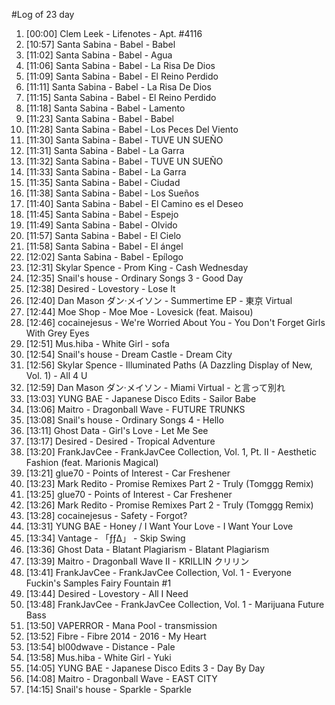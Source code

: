 #Log of 23 day

1. [00:00] Clem Leek - Lifenotes - Apt. #4116
1. [10:57] Santa Sabina - Babel - Babel
1. [11:02] Santa Sabina - Babel - Agua
1. [11:06] Santa Sabina - Babel - La Risa De Dios
1. [11:09] Santa Sabina - Babel - El Reino Perdido
1. [11:11] Santa Sabina - Babel - La Risa De Dios
1. [11:15] Santa Sabina - Babel - El Reino Perdido
1. [11:18] Santa Sabina - Babel - Lamento
1. [11:23] Santa Sabina - Babel - Babel
1. [11:28] Santa Sabina - Babel - Los Peces Del Viento
1. [11:30] Santa Sabina - Babel - TUVE UN SUEÑO
1. [11:31] Santa Sabina - Babel - La Garra
1. [11:32] Santa Sabina - Babel - TUVE UN SUEÑO
1. [11:33] Santa Sabina - Babel - La Garra
1. [11:35] Santa Sabina - Babel - Ciudad
1. [11:38] Santa Sabina - Babel - Los Sueños
1. [11:40] Santa Sabina - Babel - El Camino es el Deseo
1. [11:45] Santa Sabina - Babel - Espejo
1. [11:49] Santa Sabina - Babel - Olvido
1. [11:57] Santa Sabina - Babel - El Cielo
1. [11:58] Santa Sabina - Babel - El ángel
1. [12:02] Santa Sabina - Babel - Epílogo
1. [12:31] Skylar Spence - Prom King - Cash Wednesday
1. [12:35] Snail's house - Ordinary Songs 3 - Good Day
1. [12:38] Desired - Lovestory - Lose It
1. [12:40] Dan Mason ダン·メイソン - Summertime EP - 東京 Virtual
1. [12:44] Moe Shop - Moe Moe - Lovesick (feat. Maisou)
1. [12:46] cocainejesus - We're Worried About You - You Don't Forget Girls With Grey Eyes
1. [12:51] Mus.hiba - White Girl - sofa
1. [12:54] Snail's house - Dream Castle - Dream City
1. [12:56] Skylar Spence - Illuminated Paths (A Dazzling Display of New, Vol. 1) - All 4 U
1. [12:59] Dan Mason ダン·メイソン - Miami Virtual - と言って別れ
1. [13:03] YUNG BAE - Japanese Disco Edits - Sailor Babe
1. [13:06] Maitro - Dragonball Wave - FUTURE TRUNKS
1. [13:08] Snail's house - Ordinary Songs 4 - Hello
1. [13:11] Ghost Data - Girl's Love - Let Me See
1. [13:17] Desired - Desired - Tropical Adventure
1. [13:20] FrankJavCee - FrankJavCee Collection, Vol. 1, Pt. II - Aesthetic Fashion (feat. Marionis Magical)
1. [13:21] glue70 - Points of Interest - Car Freshener
1. [13:23] Mark Redito - Promise Remixes Part 2 - Truly (Tomggg Remix)
1. [13:25] glue70 - Points of Interest - Car Freshener
1. [13:26] Mark Redito - Promise Remixes Part 2 - Truly (Tomggg Remix)
1. [13:28] cocainejesus - Safety - Forgot?
1. [13:31] YUNG BAE - Honey / I Want Your Love - I Want Your Love
1. [13:34] Vantage - 「ƒƒ∆」 - Skip Swing
1. [13:36] Ghost Data - Blatant Plagiarism - Blatant Plagiarism
1. [13:39] Maitro - Dragonball Wave II - KRILLIN クリリン
1. [13:41] FrankJavCee - FrankJavCee Collection, Vol. 1 - Everyone Fuckin's Samples Fairy Fountain #1
1. [13:44] Desired - Lovestory - All I Need
1. [13:48] FrankJavCee - FrankJavCee Collection, Vol. 1 - Marijuana Future Bass
1. [13:50] VAPERROR - Mana Pool - transmission
1. [13:52] Fibre - Fibre 2014 - 2016 - My Heart
1. [13:54] bl00dwave - Distance - Pale
1. [13:58] Mus.hiba - White Girl - Yuki
1. [14:05] YUNG BAE - Japanese Disco Edits 3 - Day By Day
1. [14:08] Maitro - Dragonball Wave - EAST CITY
1. [14:15] Snail's house - Sparkle - Sparkle
